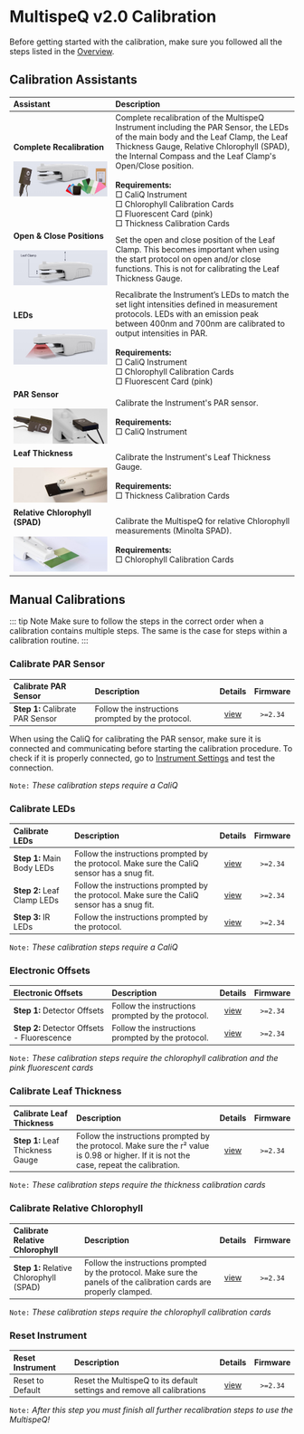 # MultispeQ v2.0 Calibration

Before getting started with the calibration, make sure you followed all the steps listed in the [Overview](./overview.md).

## Calibration Assistants

| Assistant | Description |
| :-------- | :---------- |
| **Complete Recalibration**<br><br>![](./images/assistants/multispeq-complete-recalibration.jpg) | Complete recalibration of the MultispeQ Instrument including the PAR Sensor, the LEDs of the main body and the Leaf Clamp, the Leaf Thickness Gauge, Relative Chlorophyll (SPAD), the Internal Compass and the Leaf Clamp's Open/Close position.<br><br>**Requirements:**<br>&square; CaliQ Instrument<br>&square; Chlorophyll Calibration Cards<br>&square; Fluorescent Card (pink)<br>&square; Thickness Calibration Cards<br>|
| **Open & Close Positions**<br><br>![](./images/assistants/instrument-clamp-open-closed.jpg) | Set the open and close position of the Leaf Clamp. This becomes important when using the start protocol on open and/or close functions. This is not for calibrating the Leaf Thickness Gauge.|
| **LEDs**<br><br>![](./images/assistants/multispeq-calibrate-leds.jpg) | Recalibrate the Instrument’s LEDs to match the set light intensities defined in measurement protocols. LEDs with an emission peak between 400nm and 700nm are calibrated to output intensities in PAR.<br><br>**Requirements:**<br>&square; CaliQ Instrument<br>&square; Chlorophyll Calibration Cards<br>&square; Fluorescent Card (pink)<br>|
| **PAR Sensor**<br><br>![](./images/assistants/multispeq-calibrate-par-sensor.jpg) | Calibrate the Instrument's PAR sensor.<br><br>**Requirements:**<br>&square; CaliQ Instrument<br>|
| **Leaf Thickness**<br><br>![](./images/assistants/multispeq-calibrate-leaf-thickness.jpg) | Calibrate the Instrument's Leaf Thickness Gauge.<br><br>**Requirements:**<br>&square; Thickness Calibration Cards<br>|
| **Relative Chlorophyll (SPAD)**<br><br>![](./images/assistants/multispeq-clamp-spad-card.jpg) | Calibrate the MultispeQ for relative Chlorophyll measurements (Minolta SPAD).<br><br>**Requirements:**<br>&square; Chlorophyll Calibration Cards<br>|


## Manual Calibrations

::: tip Note
Make sure to follow the steps in the correct order when a calibration contains multiple steps. The same is the case for steps within a calibration routine.
:::

### Calibrate PAR Sensor

| Calibrate PAR Sensor | Description | Details | Firmware |
| :------------------- | :---------- | :-----: | :------: |
| **Step 1:** Calibrate PAR Sensor | Follow the instructions prompted by the protocol. | [view](https://photosynq.com/protocols/2225) | `>=2.34` |

When using the CaliQ for calibrating the PAR sensor, make sure it is connected and communicating before starting the calibration procedure. To check if it is properly connected, go to [Instrument Settings](https://help.photosynq.com/instruments/instrument-settings.html) and test the connection.

`Note:` *These calibration steps require a CaliQ*

### Calibrate LEDs

| Calibrate LEDs | Description | Details | Firmware |
| :------------- | :---------- | :-----: | :------: |
| **Step 1:** Main Body LEDs | Follow the instructions prompted by the protocol. Make sure the CaliQ sensor has a snug fit. | [view](https://photosynq.com/protocols/2280) | `>=2.34` |
| **Step 2:** Leaf Clamp LEDs | Follow the instructions prompted by the protocol. Make sure the CaliQ sensor has a snug fit. | [view](https://photosynq.com/protocols/2279) | `>=2.34` |
| **Step 3:** IR LEDs | Follow the instructions prompted by the protocol. | [view](https://photosynq.com/protocols/2229) | `>=2.34` |

`Note:` *These calibration steps require a CaliQ*

### Electronic Offsets

| Electronic Offsets | Description | Details | Firmware |
| :----------------- | :---------- | :-----: | :------: |
| **Step 1:** Detector Offsets | Follow the instructions prompted by the protocol. | [view](https://photosynq.com/protocols/2230) | `>=2.34` |
| **Step 2:** Detector Offsets - Fluorescence | Follow the instructions prompted by the protocol. | [view](https://photosynq.com/protocols/2231) | `>=2.34` |

`Note:` *These calibration steps require the chlorophyll calibration and the pink fluorescent cards*

### Calibrate Leaf Thickness

| Calibrate Leaf Thickness | Description | Details | Firmware |
| :----------------------- | :---------- | :-----: | :------: |
| **Step 1:** Leaf Thickness Gauge | Follow the instructions prompted by the protocol. Make sure the r² value is 0.98 or higher. If it is not the case, repeat the calibration. | [view](https://photosynq.com/protocols/2232) | `>=2.34` |

`Note:` *These calibration steps require the thickness calibration cards*

### Calibrate Relative Chlorophyll

| Calibrate Relative Chlorophyll | Description | Details | Firmware |
| :----------------------------- | :---------- | :-----: | :------: |
| **Step 1:** Relative Chlorophyll (SPAD) | Follow the instructions prompted by the protocol. Make sure the panels of the calibration cards are properly clamped. | [view](https://photosynq.com/protocols/1890) | `>=2.34` |

`Note:` *These calibration steps require the chlorophyll calibration cards*

### Reset Instrument

| Reset Instrument | Description | Details | Firmware |
| :--------------- | :---------- | :-----: | :------: |
| Reset to Default | Reset the MultispeQ to its default settings and remove all calibrations | [view](https://photosynq.com/protocols/2221) | `>=2.34` |

`Note:` *After this step you must finish all further recalibration steps to use the MultispeQ!*

